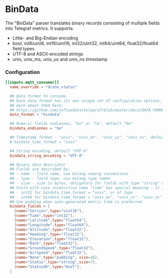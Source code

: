 # BinData

The "BinData" parser translates binary records consisting of multiple fields into Telegraf metrics. It supports:

- Little- and Big-Endian encoding
- bool, int8/uint8, int16/uint16, int32/uint32, int64/uint64, float32/float64 field types
- UTF-8 and ASCII-encoded strings
- unix, unix_ms, unix_us and unix_ns timestamp

### Configuration

```toml
[[inputs.mqtt_consumer]]
  name_override = "drone_status"

  ## Data format to consume.
  ## Each data format has its own unique set of configuration options, read
  ## more about them here:
  ## https://github.com/influxdata/telegraf/blob/master/docs/DATA_FORMATS_INPUT.md
  data_format = "bindata"

  ## Numeric fields endiannes, "be" or "le", default "be"
  bindata_endiannes = "be"

  ## Timestamp format - "unix", "unix_ms", "unix_us", "unix_ns", default "unix"
  # bindata_time_format = "unix"

  ## String encoding, default "UTF-8"
  bindata_string_encoding = "UTF-8"

  ## Binary data descriptor
  ## Fields are described by:
  ## - name - field name, use Golang naming conventions
  ## - type - field type, use Golang type names
  ## - size - size in bytes, obligatory for fields with type "string" and "padding", ignored in numeric and bool fields
  ## Field with case incensitive name "time" has special meaning - it is used as metric time and must be of type
  ## - int32 for bindata_time_format = "unix", or of type
  ## - int64 for bindata_time_format = "unix_ms", "unix_us", "unix_ns".
  ## Use padding when auto-generated metric time is preferred.
  bindata_fields = [
    {name="Version",type="uint16"},
    {name="Time",type="int32"},
    {name="Latitude",type="float64"},
    {name="Longitude",type="float64"},
    {name="Altitude",type="float32"},
    {name="Heading",type="float32"},
    {name="Elevation",type="float32"},
    {name="Bank",type="float32"},
    {name="GroundSpeed",type="float32"},
    {name="AirSpeed",type="float32"},
    {name="None",type="padding", size=16},
    {name="Status",type="string",size=7},
    {name="StatusOK",type="bool"},
  ]
```

